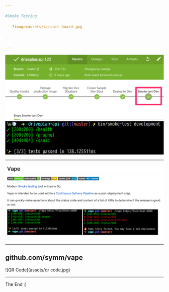 ```yaml
---

#Smoke Testing

---?image=assets/circuit-board.jpg

.

---
```


![Pipeline](assets/pipeline.png)
![Endpoints](assets/endpoints.png)

---


![Vape](assets/vape.png)

---

## github.com/symm/vape

![QR Code](assets/qr code.jpg)

---

The End :)
